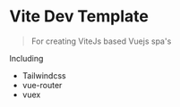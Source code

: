 # Vite Dev Template

> For creating ViteJs based Vuejs spa's

Including
- Tailwindcss
- vue-router
- vuex